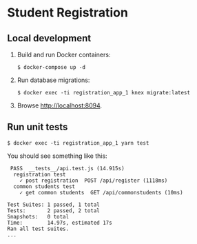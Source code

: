 Student Registration
====================

Local development
-----------------

1. Build and run Docker containers:

    ```
    $ docker-compose up -d
    ```

2.  Run database migrations:

    ```
    $ docker exec -ti registration_app_1 knex migrate:latest
    ```

3.  Browse [http://localhost:8094](http://localhost:8094).

Run unit tests
--------------

```
$ docker exec -ti registration_app_1 yarn test
```

You should see something like this:

```
 PASS  __tests__/api.test.js (14.915s)
  registration test
    ✓ post registration  POST /api/register (1118ms)
  common students test
    ✓ get common students  GET /api/commonstudents (10ms)

Test Suites: 1 passed, 1 total
Tests:       2 passed, 2 total
Snapshots:   0 total
Time:        14.97s, estimated 17s
Ran all test suites.
...
```

